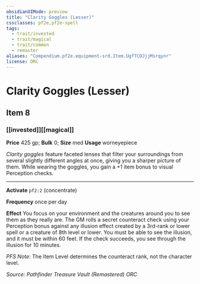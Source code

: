 ```yaml
---
obsidianUIMode: preview
title: "Clarity Goggles (Lesser)"
cssclasses: pf2e,pf2e-spell
tags:
  - trait/invested
  - trait/magical
  - trait/common
  - remaster
aliases: "Compendium.pf2e.equipment-srd.Item.UgfTCOJjjMsrqynr"
license: ORC
---
```

# Clarity Goggles (Lesser)
## Item 8
### [[invested]][[magical]]


**Price** 425 gp; 
**Bulk** 0; **Size** med
**Usage** worneyepiece

_Clarity goggles_ feature faceted lenses that filter your surroundings from several slightly different angles at once, giving you a sharper picture of them. While wearing the goggles, you gain a +1 item bonus to visual Perception checks.

* * *

**Activate** `pf2:2` (concentrate)

**Frequency** once per day

**Effect** You focus on your environment and the creatures around you to see them as they really are. The GM rolls a secret counteract check using your Perception bonus against any illusion effect created by a 3rd-rank or lower spell or a creature of 8th level or lower. You must be able to see the illusion, and it must be within 60 feet. If the check succeeds, you see through the illusion for 10 minutes.

_PFS Note:_ The Item Level determines the counteract rank, not the character level.

*Source: Pathfinder Treasure Vault (Remastered)*
*ORC*